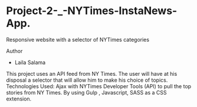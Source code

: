 # Project-2-_-NYTimes-InstaNews-App.
Responsive website with a selector of NYTimes categories


Author
* Laila Salama


This project uses an API feed from NY Times.
The user will have at his disposal a selector that will allow him to make his choice of topics.
Technologies Used:  Ajax with NYTimes Developer Tools (API) to pull the top stories from NY Times. By using Gulp  , Javascript,  SASS as a CSS extension.

